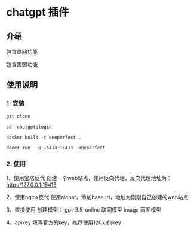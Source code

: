 # chatgpt 插件
## 介绍
包含联网功能

包含画图功能


## 使用说明
### 1. 安装
```
git clone  
```
```
cd  chatgptplugin
```
```
docker build -t oneperfect .
```
```
docer run  -p 15413:15413  oneperfect
```

### 2. 使用
1、使用宝塔反代
创建一个web站点，使用反向代理，反向代理地址为：http://127.0.0.1:15413

2、使用nginx反代
使用aichat，添加baseurl，地址为刚刚自己创建的web站点

3、直接使用
创建模型：
gpt-3.5-online    联网模型
image      画图模型

4、apikey
填写官方的key，推荐使用120刀的key